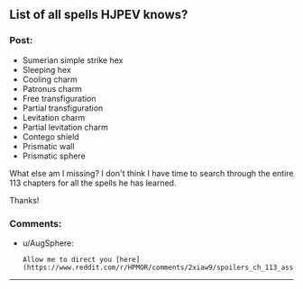## List of all spells HJPEV knows?

### Post:

- Sumerian simple strike hex
- Sleeping hex
- Cooling charm
- Patronus charm
- Free transfiguration
- Partial transfiguration
- Levitation charm
- Partial levitation charm
- Contego shield
- Prismatic wall
- Prismatic sphere

What else am I missing? I don't think I have time to search through the entire 113 chapters for all the spells he has learned.

Thanks!


### Comments:

- u/AugSphere:
  ```
  Allow me to direct you [here](https://www.reddit.com/r/HPMOR/comments/2xiaw9/spoilers_ch_113_assets_and_nonassets_thread/).
  ```

---


